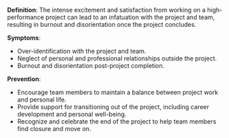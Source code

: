 **Definition**: The intense excitement and satisfaction from working on a high-performance project can lead to an infatuation with the project and team, resulting in burnout and disorientation once the project concludes.

**Symptoms**:
- Over-identification with the project and team.
- Neglect of personal and professional relationships outside the project.
- Burnout and disorientation post-project completion.

**Prevention**:
- Encourage team members to maintain a balance between project work and personal life.
- Provide support for transitioning out of the project, including career development and personal well-being.
- Recognize and celebrate the end of the project to help team members find closure and move on.